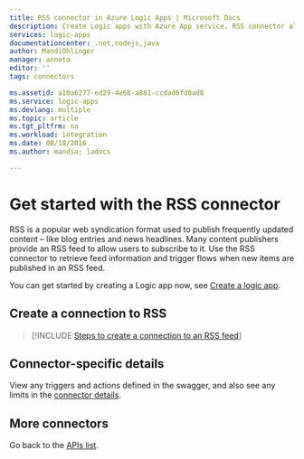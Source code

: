 ```yaml
---
title: RSS connector in Azure Logic Apps | Microsoft Docs
description: Create Logic apps with Azure App service. RSS connector allows the users to publish and retrieve feed items. It also allows the users to trigger operations when a new item is published to the feed.
services: logic-apps
documentationcenter: .net,nodejs,java
author: MandiOhlinger
manager: anneta
editor: ''
tags: connectors

ms.assetid: a10a6277-ed29-4e68-a881-ccdad6fd0ad8
ms.service: logic-apps
ms.devlang: multiple
ms.topic: article
ms.tgt_pltfrm: na
ms.workload: integration
ms.date: 08/18/2016
ms.author: mandia; ladocs

---
```

# Get started with the RSS connector
RSS is a popular web syndication format used to publish frequently updated content – like blog entries and news headlines.  Many content publishers provide an RSS feed to allow users to subscribe to it.  Use the RSS connector to retrieve feed information and trigger flows when new items are published in an RSS feed.

You can get started by creating a Logic app now, see [Create a logic app](../logic-apps/logic-apps-create-a-logic-app.md).

## Create a connection to RSS
> [!INCLUDE [Steps to create a connection to an RSS feed](../../includes/connectors-create-api-rss.md)]
> 

## Connector-specific details

View any triggers and actions defined in the swagger, and also see any limits in the [connector details](/connectors/rss/).

## More connectors
Go back to the [APIs list](apis-list.md).